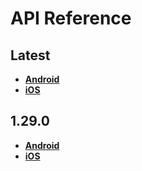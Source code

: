 # API Reference

<a name="latest"></a>
## Latest
- [**Android**](./android/latest)
- [**iOS**](./ios/latest)

<a name="1.29.0"></a>
## 1.29.0
- [**Android**](./android/1.29.0)
- [**iOS**](./ios/1.29.0)